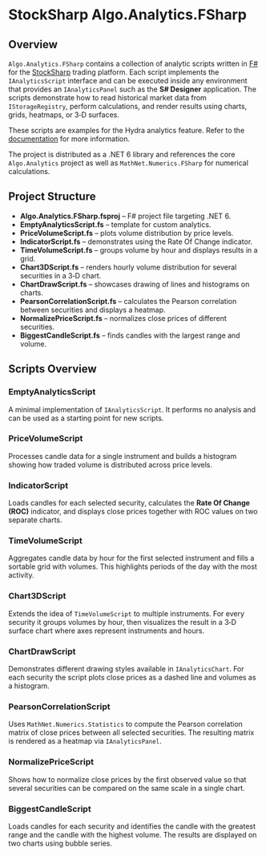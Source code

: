 # StockSharp Algo.Analytics.FSharp

## Overview

`Algo.Analytics.FSharp` contains a collection of analytic scripts written in [F#](https://fsharp.org/) for the [StockSharp](https://github.com/StockSharp/StockSharp) trading platform. Each script implements the `IAnalyticsScript` interface and can be executed inside any environment that provides an `IAnalyticsPanel` such as the **S# Designer** application. The scripts demonstrate how to read historical market data from `IStorageRegistry`, perform calculations, and render results using charts, grids, heatmaps, or 3‑D surfaces.

These scripts are examples for the Hydra analytics feature. Refer to the [documentation](https://doc.stocksharp.com/topics/hydra/analytics.html) for more information.

The project is distributed as a .NET 6 library and references the core `Algo.Analytics` project as well as `MathNet.Numerics.FSharp` for numerical calculations.

## Project Structure

- **Algo.Analytics.FSharp.fsproj** – F# project file targeting .NET 6.
- **EmptyAnalyticsScript.fs** – template for custom analytics.
- **PriceVolumeScript.fs** – plots volume distribution by price levels.
- **IndicatorScript.fs** – demonstrates using the Rate Of Change indicator.
- **TimeVolumeScript.fs** – groups volume by hour and displays results in a grid.
- **Chart3DScript.fs** – renders hourly volume distribution for several securities in a 3‑D chart.
- **ChartDrawScript.fs** – showcases drawing of lines and histograms on charts.
- **PearsonCorrelationScript.fs** – calculates the Pearson correlation between securities and displays a heatmap.
- **NormalizePriceScript.fs** – normalizes close prices of different securities.
- **BiggestCandleScript.fs** – finds candles with the largest range and volume.

## Scripts Overview

### EmptyAnalyticsScript
A minimal implementation of `IAnalyticsScript`. It performs no analysis and can be used as a starting point for new scripts.

### PriceVolumeScript
Processes candle data for a single instrument and builds a histogram showing how traded volume is distributed across price levels.

### IndicatorScript
Loads candles for each selected security, calculates the **Rate Of Change (ROC)** indicator, and displays close prices together with ROC values on two separate charts.

### TimeVolumeScript
Aggregates candle data by hour for the first selected instrument and fills a sortable grid with volumes. This highlights periods of the day with the most activity.

### Chart3DScript
Extends the idea of `TimeVolumeScript` to multiple instruments. For every security it groups volumes by hour, then visualizes the result in a 3‑D surface chart where axes represent instruments and hours.

### ChartDrawScript
Demonstrates different drawing styles available in `IAnalyticsChart`. For each security the script plots close prices as a dashed line and volumes as a histogram.

### PearsonCorrelationScript
Uses `MathNet.Numerics.Statistics` to compute the Pearson correlation matrix of close prices between all selected securities. The resulting matrix is rendered as a heatmap via `IAnalyticsPanel`.

### NormalizePriceScript
Shows how to normalize close prices by the first observed value so that several securities can be compared on the same scale in a single chart.

### BiggestCandleScript
Loads candles for each security and identifies the candle with the greatest range and the candle with the highest volume. The results are displayed on two charts using bubble series.



